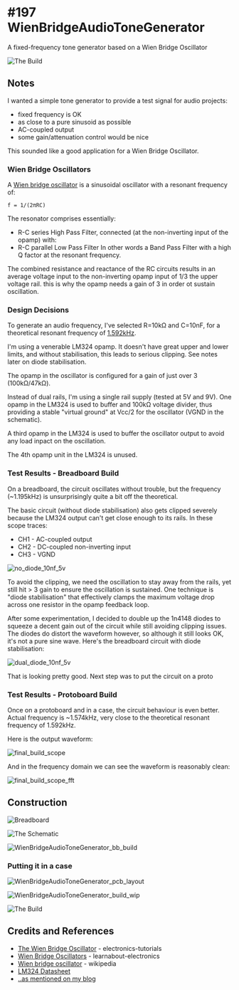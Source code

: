 # #197 WienBridgeAudioToneGenerator

A fixed-frequency tone generator based on a Wien Bridge Oscillator

![The Build](./assets/WienBridgeAudioToneGenerator_build.jpg?raw=true)


## Notes

I wanted a simple tone generator to provide a test signal for audio projects:

* fixed frequency is OK
* as close to a pure sinusoid as possible
* AC-coupled output
* some gain/attenuation control would be nice

This sounded like a good application for a Wien Bridge Oscillator.

### Wien Bridge Oscillators

A [Wien bridge oscillator](https://en.wikipedia.org/wiki/Wien_bridge_oscillator) is a sinusoidal oscillator
with a resonant frequency of:

    f = 1/(2πRC)

The resonator comprises essentially:
* R-C series High Pass Filter, connected (at the non-inverting input of the opamp) with:
* R-C parallel Low Pass Filter
In other words a Band Pass Filter with a high Q factor at the resonant frequency.

The combined resistance and reactance of the RC circuits results in an average voltage input to the
non-inverting opamp input of 1/3 the upper voltage rail. this is why the opamp needs a gain of 3 in
order ot sustain oscillation.

### Design Decisions

To generate an audio frequency, I've selected R=10kΩ and C=10nF,
for a theoretical resonant frequency of
[1.592kHz](https://www.wolframalpha.com/input/?i=1%2F%282%CF%80*10k%CE%A9*10nF%29).

I'm using a venerable LM324 opamp. It doesn't have great upper and lower limits,
and without stabilisation, this leads to serious clipping. See notes later on diode stabilisation.

The opamp in the oscillator is configured for a gain of just over 3 (100kΩ/47kΩ).

Instead of dual rails, I'm using a single rail supply (tested at 5V and 9V).
One opamp in the LM324 is used to buffer and 100kΩ voltage divider, thus providing a stable "virtual ground"
at Vcc/2 for the oscillator (VGND in the schematic).

A third opamp in the LM324 is used to buffer the oscillator output to avoid any load inpact on the oscillation.

The 4th opamp unit in the LM324 is unused.

### Test Results - Breadboard Build

On a breadboard, the circuit oscillates without trouble, but the frequency (~1.195kHz) is unsurprisingly
quite a bit off the theoretical.

The basic circuit (without diode stabilisation) also gets clipped severely because the LM324 output can't get close enough
to its rails. In these scope traces:

* CH1 - AC-coupled output
* CH2 - DC-coupled non-inverting input
* CH3 - VGND

![no_diode_10nf_5v](./assets/no_diode_10nf_5v.gif?raw=true)

To avoid the clipping, we need the oscillation to stay away from the rails, yet still hit > 3 gain to ensure the
oscillation is sustained. One technique is "diode stabilisation" that effectively clamps the maximum voltage drop
across one resistor in the opamp feedback loop.

After some experimentation, I decided to double up the 1n4148 diodes to squeeze a decent gain out of the circuit
while still avoiding clipping issues. The diodes do distort the waveform however, so although it still looks OK,
it's not a pure sine wave. Here's the breadboard circuit with diode stabilisation:

![dual_diode_10nf_5v](./assets/dual_diode_10nf_5v.gif?raw=true)

That is looking pretty good. Next step was to put the circuit on a proto

### Test Results - Protoboard Build

Once on a protoboard and in a case, the circuit behaviour is even better.
Actual frequency is ~1.574kHz, very close to the theoretical resonant frequency of 1.592kHz.

Here is the output waveform:

![final_build_scope](./assets/final_build_scope.gif?raw=true)

And in the frequency domain we can see the waveform is reasonably clean:

![final_build_scope_fft](./assets/final_build_scope_fft.gif?raw=true)

## Construction

![Breadboard](./assets/WienBridgeAudioToneGenerator_bb.jpg?raw=true)

![The Schematic](./assets/WienBridgeAudioToneGenerator_schematic.jpg?raw=true)

![WienBridgeAudioToneGenerator_bb_build](./assets/WienBridgeAudioToneGenerator_bb_build.jpg?raw=true)


### Putting it in a case

![WienBridgeAudioToneGenerator_pcb_layout](./assets/WienBridgeAudioToneGenerator_pcb_layout.jpg?raw=true)

![WienBridgeAudioToneGenerator_build_wip](./assets/WienBridgeAudioToneGenerator_build_wip.jpg?raw=true)

![The Build](./assets/WienBridgeAudioToneGenerator_build.jpg?raw=true)

## Credits and References
* [The Wien Bridge Oscillator](http://www.electronics-tutorials.ws/oscillator/wien_bridge.html) - electronics-tutorials
* [Wien Bridge Oscillators](http://www.learnabout-electronics.org/Oscillators/osc34.php) - learnabout-electronics
* [Wien bridge oscillator](https://en.wikipedia.org/wiki/Wien_bridge_oscillator) - wikipedia
* [LM324 Datasheet](https://www.futurlec.com/Linear/LM324N.shtml)
* [..as mentioned on my blog](https://blog.tardate.com/2016/03/littlearduinoprojects197-wien-bridge.html)
